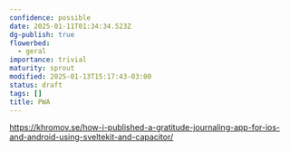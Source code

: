 ```yaml
---
confidence: possible
date: 2025-01-11T01:34:34.523Z
dg-publish: true
flowerbed:
  - geral
importance: trivial
maturity: sprout
modified: 2025-01-13T15:17:43-03:00
status: draft
tags: []
title: PWA
---
```


<https://khromov.se/how-i-published-a-gratitude-journaling-app-for-ios-and-android-using-sveltekit-and-capacitor/>
